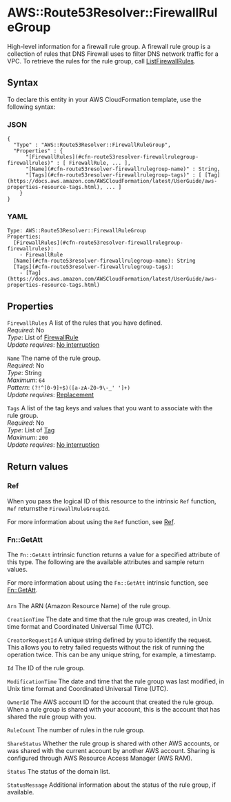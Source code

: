 # AWS::Route53Resolver::FirewallRuleGroup<a name="aws-resource-route53resolver-firewallrulegroup"></a>

High\-level information for a firewall rule group\. A firewall rule group is a collection of rules that DNS Firewall uses to filter DNS network traffic for a VPC\. To retrieve the rules for the rule group, call [ListFirewallRules](https://docs.aws.amazon.com/Route53/latest/APIReference/API_route53resolver_ListFirewallRules.html)\.

## Syntax<a name="aws-resource-route53resolver-firewallrulegroup-syntax"></a>

To declare this entity in your AWS CloudFormation template, use the following syntax:

### JSON<a name="aws-resource-route53resolver-firewallrulegroup-syntax.json"></a>

```
{
  "Type" : "AWS::Route53Resolver::FirewallRuleGroup",
  "Properties" : {
      "[FirewallRules](#cfn-route53resolver-firewallrulegroup-firewallrules)" : [ FirewallRule, ... ],
      "[Name](#cfn-route53resolver-firewallrulegroup-name)" : String,
      "[Tags](#cfn-route53resolver-firewallrulegroup-tags)" : [ [Tag](https://docs.aws.amazon.com/AWSCloudFormation/latest/UserGuide/aws-properties-resource-tags.html), ... ]
    }
}
```

### YAML<a name="aws-resource-route53resolver-firewallrulegroup-syntax.yaml"></a>

```
Type: AWS::Route53Resolver::FirewallRuleGroup
Properties: 
  [FirewallRules](#cfn-route53resolver-firewallrulegroup-firewallrules): 
    - FirewallRule
  [Name](#cfn-route53resolver-firewallrulegroup-name): String
  [Tags](#cfn-route53resolver-firewallrulegroup-tags): 
    - [Tag](https://docs.aws.amazon.com/AWSCloudFormation/latest/UserGuide/aws-properties-resource-tags.html)
```

## Properties<a name="aws-resource-route53resolver-firewallrulegroup-properties"></a>

`FirewallRules`  <a name="cfn-route53resolver-firewallrulegroup-firewallrules"></a>
A list of the rules that you have defined\.   
*Required*: No  
*Type*: List of [FirewallRule](aws-properties-route53resolver-firewallrulegroup-firewallrule.md)  
*Update requires*: [No interruption](https://docs.aws.amazon.com/AWSCloudFormation/latest/UserGuide/using-cfn-updating-stacks-update-behaviors.html#update-no-interrupt)

`Name`  <a name="cfn-route53resolver-firewallrulegroup-name"></a>
The name of the rule group\.  
*Required*: No  
*Type*: String  
*Maximum*: `64`  
*Pattern*: `(?!^[0-9]+$)([a-zA-Z0-9\-_' ']+)`  
*Update requires*: [Replacement](https://docs.aws.amazon.com/AWSCloudFormation/latest/UserGuide/using-cfn-updating-stacks-update-behaviors.html#update-replacement)

`Tags`  <a name="cfn-route53resolver-firewallrulegroup-tags"></a>
A list of the tag keys and values that you want to associate with the rule group\.   
*Required*: No  
*Type*: List of [Tag](https://docs.aws.amazon.com/AWSCloudFormation/latest/UserGuide/aws-properties-resource-tags.html)  
*Maximum*: `200`  
*Update requires*: [No interruption](https://docs.aws.amazon.com/AWSCloudFormation/latest/UserGuide/using-cfn-updating-stacks-update-behaviors.html#update-no-interrupt)

## Return values<a name="aws-resource-route53resolver-firewallrulegroup-return-values"></a>

### Ref<a name="aws-resource-route53resolver-firewallrulegroup-return-values-ref"></a>

 When you pass the logical ID of this resource to the intrinsic `Ref` function, `Ref` returnsthe `FirewallRuleGroupId`\.

For more information about using the `Ref` function, see [Ref](https://docs.aws.amazon.com/AWSCloudFormation/latest/UserGuide/intrinsic-function-reference-ref.html)\.

### Fn::GetAtt<a name="aws-resource-route53resolver-firewallrulegroup-return-values-fn--getatt"></a>

The `Fn::GetAtt` intrinsic function returns a value for a specified attribute of this type\. The following are the available attributes and sample return values\.

For more information about using the `Fn::GetAtt` intrinsic function, see [Fn::GetAtt](https://docs.aws.amazon.com/AWSCloudFormation/latest/UserGuide/intrinsic-function-reference-getatt.html)\.

#### <a name="aws-resource-route53resolver-firewallrulegroup-return-values-fn--getatt-fn--getatt"></a>

`Arn`  <a name="Arn-fn::getatt"></a>
The ARN \(Amazon Resource Name\) of the rule group\.

`CreationTime`  <a name="CreationTime-fn::getatt"></a>
The date and time that the rule group was created, in Unix time format and Coordinated Universal Time \(UTC\)\.

`CreatorRequestId`  <a name="CreatorRequestId-fn::getatt"></a>
A unique string defined by you to identify the request\. This allows you to retry failed requests without the risk of running the operation twice\. This can be any unique string, for example, a timestamp\.

`Id`  <a name="Id-fn::getatt"></a>
The ID of the rule group\.

`ModificationTime`  <a name="ModificationTime-fn::getatt"></a>
The date and time that the rule group was last modified, in Unix time format and Coordinated Universal Time \(UTC\)\.

`OwnerId`  <a name="OwnerId-fn::getatt"></a>
The AWS account ID for the account that created the rule group\. When a rule group is shared with your account, this is the account that has shared the rule group with you\.

`RuleCount`  <a name="RuleCount-fn::getatt"></a>
The number of rules in the rule group\.

`ShareStatus`  <a name="ShareStatus-fn::getatt"></a>
Whether the rule group is shared with other AWS accounts, or was shared with the current account by another AWS account\. Sharing is configured through AWS Resource Access Manager \(AWS RAM\)\.

`Status`  <a name="Status-fn::getatt"></a>
The status of the domain list\.

`StatusMessage`  <a name="StatusMessage-fn::getatt"></a>
Additional information about the status of the rule group, if available\.